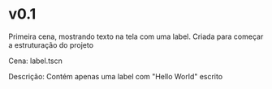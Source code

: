 # v0.1

Primeira cena, mostrando texto na tela com uma label. Criada para começar a estruturação do projeto


Cena: label.tscn 

Descrição: Contém apenas uma label com "Hello World" escrito
